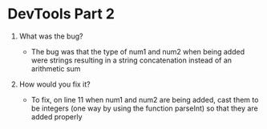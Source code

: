 # DevTools Part 2

1. What was the bug?
   - The bug was that the type of num1 and num2 when being added were strings resulting in a string concatenation instead of an arithmetic sum

2. How would you fix it?
   - To fix, on line 11 when num1 and num2 are being added, cast them to be integers (one way by using the function parseInt) so that they are added properly
